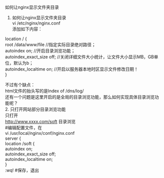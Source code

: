 如何让nginx显示文件夹目录  
1. 如何让nginx显示文件夹目录  
vi /etc/nginx/nginx.conf  
添加如下内容：  
  
location / {  
root /data/www/file //指定实际目录绝对路径；  
autoindex on; //开启目录浏览功能；  
autoindex_exact_size off;
//关闭详细文件大小统计，让文件大小显示MB，GB单位，默认为b；  
autoindex_localtime on; //开启以服务器本地时区显示文件修改日期！  
}  
  
不过有个缺点：  
html文件的抬头写的是Index of /dns/log/  
还有一个问题是这里开启的是全局的目录浏览功能，那么如何实现具体目录浏览功能呢？  
2. 只打开网站部分目录浏览功能  
只打开  
http://www.xxxx.com/soft 目录浏览  
\#编辑配置文件，在  
vi /usr/local/nginx/conf/nginx.conf  
server {  
location /soft {  
autoindex on;  
autoindex_exact_size off;  
autoindex_localtime on;  
}  
:wq! \#保存，退出
